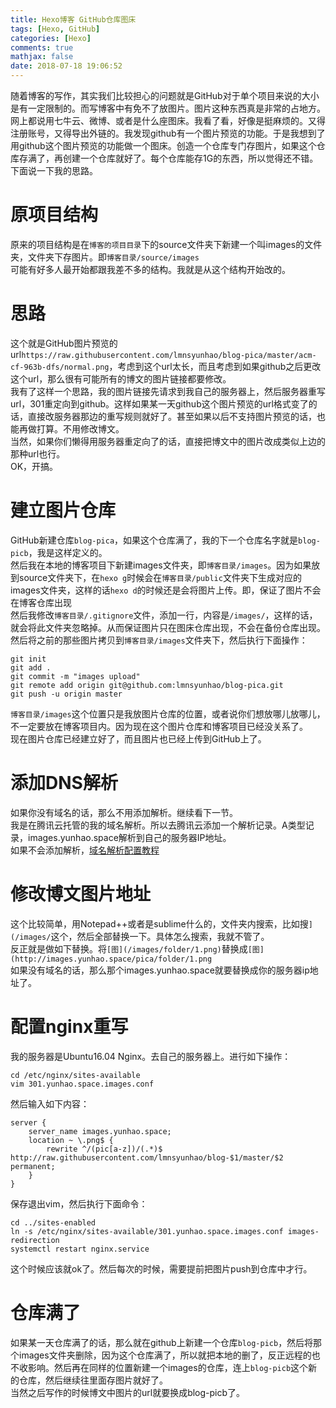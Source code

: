 ```yaml
---
title: Hexo博客 GitHub仓库图床
tags: [Hexo, GitHub]
categories: [Hexo]
comments: true
mathjax: false
date: 2018-07-18 19:06:52
---
```

随着博客的写作，其实我们比较担心的问题就是GitHub对于单个项目来说的大小是有一定限制的。而写博客中有免不了放图片。图片这种东西真是非常的占地方。网上都说用七牛云、微博、或者是什么座图床。我看了看，好像是挺麻烦的。又得注册账号，又得导出外链的。我发现github有一个图片预览的功能。于是我想到了用github这个图片预览的功能做一个图床。创造一个仓库专门存图片，如果这个仓库存满了，再创建一个仓库就好了。每个仓库能存1G的东西，所以觉得还不错。下面说一下我的思路。  

<!-- more -->

# 原项目结构
原来的项目结构是在`博客的项目目录`下的source文件夹下新建一个叫images的文件夹，文件夹下存图片。即`博客目录/source/images`  
可能有好多人最开始都跟我差不多的结构。我就是从这个结构开始改的。  

# 思路
这个就是GitHub图片预览的url`https://raw.githubusercontent.com/lmnsyunhao/blog-pica/master/acm-cf-963b-dfs/normal.png`，考虑到这个url太长，而且考虑到如果github之后更改这个url，那么很有可能所有的博文的图片链接都要修改。  
我有了这样一个思路，我的图片链接先请求到我自己的服务器上，然后服务器重写url，301重定向到github。这样如果某一天github这个图片预览的url格式变了的话，直接改服务器那边的重写规则就好了。甚至如果以后不支持图片预览的话，也能再做打算。不用修改博文。  
当然，如果你们懒得用服务器重定向了的话，直接把博文中的图片改成类似上边的那种url也行。  
OK，开搞。  

# 建立图片仓库
GitHub新建仓库`blog-pica`，如果这个仓库满了，我的下一个仓库名字就是`blog-picb`，我是这样定义的。  
然后我在本地的博客项目下新建images文件夹，即`博客目录/images`。因为如果放到source文件夹下，在`hexo g`时候会在`博客目录/public`文件夹下生成对应的images文件夹，这样的话`hexo d`的时候还是会将图片上传。即，保证了图片不会在博客仓库出现  
然后我修改`博客目录/.gitignore`文件，添加一行，内容是`/images/`，这样的话，就会将此文件夹忽略掉。从而保证图片只在图床仓库出现，不会在备份仓库出现。  
然后将之前的那些图片拷贝到`博客目录/images`文件夹下，然后执行下面操作：  
```
git init
git add .
git commit -m "images upload"
git remote add origin git@github.com:lmnsyunhao/blog-pica.git
git push -u origin master
```
`博客目录/images`这个位置只是我放图片仓库的位置，或者说你们想放哪儿放哪儿，不一定要放在博客项目内。因为现在这个图片仓库和博客项目已经没关系了。  
现在图片仓库已经建立好了，而且图片也已经上传到GitHub上了。  

# 添加DNS解析
如果你没有域名的话，那么不用添加解析。继续看下一节。  
我是在腾讯云托管的我的域名解析。所以去腾讯云添加一个解析记录。A类型记录，images.yunhao.space解析到自己的服务器IP地址。  
如果不会添加解析，[域名解析配置教程](/2018/07/01/domain-name-parsing-setting-tutor/)  

# 修改博文图片地址
这个比较简单，用Notepad++或者是sublime什么的，文件夹内搜索，比如搜`](/images/`这个，然后全部替换一下。具体怎么搜索，我就不管了。  
反正就是做如下替换。将`[图](/images/folder/1.png)`替换成`[图](http://images.yunhao.space/pica/folder/1.png`  
如果没有域名的话，那么那个images.yunhao.space就要替换成你的服务器ip地址了。  

# 配置nginx重写
我的服务器是Ubuntu16.04 Nginx。去自己的服务器上。进行如下操作：  
```
cd /etc/nginx/sites-available
vim 301.yunhao.space.images.conf
```
然后输入如下内容：  
```
server {
	server_name images.yunhao.space;
    location ~ \.png$ {
        rewrite ^/(pic[a-z])/(.*)$ http://raw.githubusercontent.com/lmnsyunhao/blog-$1/master/$2 permanent;
    }
}
```
保存退出vim，然后执行下面命令：  
```
cd ../sites-enabled
ln -s /etc/nginx/sites-available/301.yunhao.space.images.conf images-redirection
systemctl restart nginx.service
```
这个时候应该就ok了。然后每次的时候，需要提前把图片push到仓库中才行。  

# 仓库满了
如果某一天仓库满了的话，那么就在github上新建一个仓库`blog-picb`，然后将那个images文件夹删除，因为这个仓库满了，所以就把本地的删了，反正远程的也不收影响。然后再在同样的位置新建一个images的仓库，连上`blog-picb`这个新的仓库，然后继续往里面存图片就好了。  
当然之后写作的时候博文中图片的url就要换成blog-picb了。  